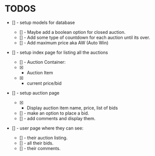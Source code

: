 # TODOS

- [] - setup models for database
  - [] - Maybe add a boolean option for closed auction.
  - [] - Add some type of countdown for each auction until its over.
  - [] - Add maximum price aka AW (Auto Win)

- [] - setup index page for listing all the auctions
  - [] - Auction Container:
  - [x] - Auction Item
  - [x] - current price/bid

- [] - setup auction page
  - [x] - Display auction item name, price, list of bids
  - [] - make an option to place a bid.
  - [] - add comments and display them.

- [] - user page where they can see:
  - [] - their auction listing.
  - [] - all their bids.
  - [] - their comments.
